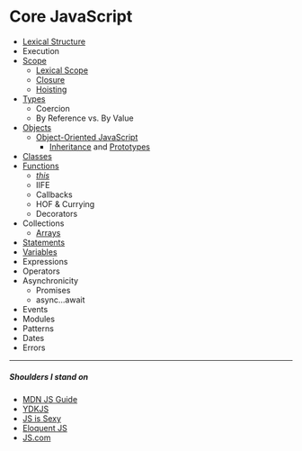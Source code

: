 # Core JavaScript

- [Lexical Structure](lexical-structure)
- Execution
- [Scope](scope)
  - [Lexical Scope](scope/lexical-scope)
  - [Closure](scope/closure)
  - [Hoisting](scope/hoisting)
- [Types](types)
  - Coercion
  - By Reference vs. By Value
- [Objects](objects)
  - [Object-Oriented JavaScript](objects/object-oriented-programming)
    - [Inheritance](objects/object-oriented-programming/inheritance/prototypes) and [Prototypes](objects/object-oriented-programming/inheritance)
- [Classes](classes)
- [Functions](types/composite/function)
  - [_this_](this)
  - IIFE
  - Callbacks
  - HOF & Currying
  - Decorators
- Collections
  - [Arrays](types/composite/arrays)
- [Statements](statements)
- [Variables](variables)
- Expressions
- Operators
- Asynchronicity
  - Promises
  - async...await
- Events
- Modules
- Patterns
- Dates
- Errors

---

##### Shoulders I stand on

- [MDN JS Guide](https://developer.mozilla.org/en-US/docs/Web/JavaScript/Guide)
- [YDKJS](https://github.com/getify/You-Dont-Know-JS)
- [JS is Sexy](http://javascriptissexy.com/)
- [Eloquent JS](http://eloquentjavascript.net)
- [JS.com](https://www.javascript.com)
